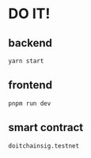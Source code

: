 # DO IT!


## backend

`yarn start`

## frontend 

`pnpm run dev`


## smart contract

`doitchainsig.testnet`
